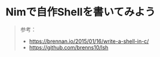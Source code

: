 # Nimで自作Shellを書いてみよう
> 参考：
> - https://brennan.io/2015/01/16/write-a-shell-in-c/
> - https://github.com/brenns10/lsh
